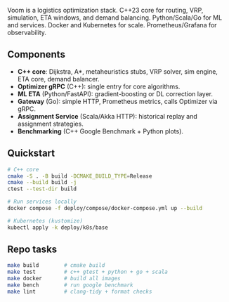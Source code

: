 Voom is a logistics optimization stack. C++23 core for routing, VRP, simulation, ETA windows, and demand balancing. Python/Scala/Go for ML and services. Docker and Kubernetes for scale. Prometheus/Grafana for observability.

## Components
- **C++ core**: Dijkstra, A*, metaheuristics stubs, VRP solver, sim engine, ETA core, demand balancer.
- **Optimizer gRPC** (C++): single entry for core algorithms.
- **ML ETA** (Python/FastAPI): gradient-boosting or DL correction layer.
- **Gateway** (Go): simple HTTP, Prometheus metrics, calls Optimizer via gRPC.
- **Assignment Service** (Scala/Akka HTTP): historical replay and assignment strategies.
- **Benchmarking** (C++ Google Benchmark + Python plots).

## Quickstart
```bash
# C++ core
cmake -S . -B build -DCMAKE_BUILD_TYPE=Release
cmake --build build -j
ctest --test-dir build

# Run services locally
docker compose -f deploy/compose/docker-compose.yml up --build

# Kubernetes (kustomize)
kubectl apply -k deploy/k8s/base
````

## Repo tasks

```bash
make build        # cmake build
make test         # c++ gtest + python + go + scala
make docker       # build all images
make bench        # run google benchmark
make lint         # clang-tidy + format checks
```
